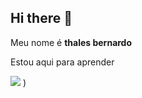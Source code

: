 ## Hi there 👋

Meu nome é **thales bernardo**

Estou aqui para aprender 

![](https://github.com/thalesbernardo/thalesbernardo/assets/171731026/e5c2f0e4-1c84-4e55-b80b-109a1feec400)
)
